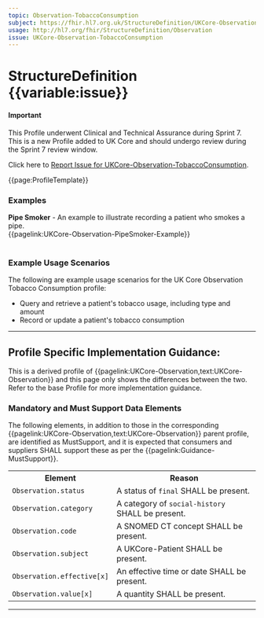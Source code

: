 ```yaml
---
topic: Observation-TobaccoConsumption
subject: https://fhir.hl7.org.uk/StructureDefinition/UKCore-Observation-TobaccoConsumption
usage: http://hl7.org/fhir/StructureDefinition/Observation
issue: UKCore-Observation-TobaccoConsumption
---
```


# StructureDefinition {{variable:issue}}

<div id="newAsset" markdown="span" class="alert alert-success" role="alert"><h4><i class="fa fa-star"></i> Important</h4>

This Profile underwent Clinical and Technical Assurance during Sprint 7. This is a new Profile added to UK Core and should undergo review during the Sprint 7 review window.

Click here to <a href="https://simplifier.net/HL7FHIRUKCoreR4/UKCore-Observation-TobaccoConsumption/~issues?level=File">Report Issue for UKCore-Observation-TobaccoConsumption</a>.
</div>

<nocheck>
{{page:ProfileTemplate}}

<div id="Examples" class="tabcontent">
  <h3>Examples</h3>
<b>Pipe Smoker</b> - An example to illustrate recording a patient who smokes a pipe.<br/>
{{pagelink:UKCore-Observation-PipeSmoker-Example}}<br><br>
</div>
</nocheck>


<div id="ProfileGuidance">

### Example Usage Scenarios ###
The following are example usage scenarios for the UK Core Observation Tobacco Consumption profile:

- Query and retrieve a patient's tobacco usage, including type and amount
- Record or update a patient's tobacco consumption

<hr class="thickline">

## Profile Specific Implementation Guidance: 

This is a derived profile of {{pagelink:UKCore-Observation,text:UKCore-Observation}} and this page only shows the differences between the two. Refer to the base Profile for more implementation guidance.

### Mandatory and Must Support Data Elements

The following elements, in addition to those in the corresponding {{pagelink:UKCore-Observation,text:UKCore-Observation}} parent profile, are identified as MustSupport, and it is expected that consumers and suppliers SHALL support these as per the {{pagelink:Guidance-MustSupport}}.

<table class="assets" title="MustSupport element list">
<tr>
<th class="width30">Element</th>
<th class="width70">Reason</th>
</tr>
<tr>
<td><code>Observation.status</code></td>
<td>A status of <code>final</code> SHALL be present.</td>
</tr>
<tr>
<td><code>Observation.category</code></td>
<td>A category of <code>social-history</code> SHALL be present.</td>
</tr>
<tr>
<td><code>Observation.code</code></td>
<td>A SNOMED CT concept SHALL be present.</td>
</tr>
<tr>
<td><code>Observation.subject</code></td>
<td>A UKCore-Patient SHALL be present.</td>
</tr>
<tr>
<td><code>Observation.effective[x]</code></td>
<td>An effective time or date SHALL be present.</td>
</tr>
<tr>
<td><code>Observation.value[x]</code></td>
<td>A quantity SHALL be present.</td>
</tr>
</table>
</div>

---

